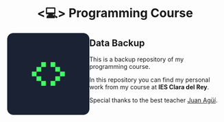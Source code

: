 <h1 align="center">
  <💻> Programming Course
</h1>

<img src="icon.png" alt="Course Logo" align="left" width="192"/>

## Data Backup

This is a backup repository of my programming course.

In this repository you can find my personal work from my course at **IES Clara del Rey**.

Special thanks to the best teacher [Juan Agüí](https://github.com/jagui).